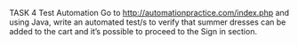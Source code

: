 TASK 4 Test Automation
Go to http://automationpractice.com/index.php and using Java, 
write an automated test/s to verify that summer dresses can be added to the cart and it’s possible to proceed to the Sign in section. 
